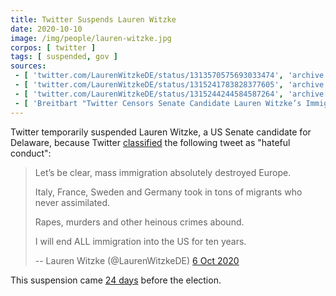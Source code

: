 ```yaml
---
title: Twitter Suspends Lauren Witzke
date: 2020-10-10
image: /img/people/lauren-witzke.jpg
corpos: [ twitter ]
tags: [ suspended, gov ]
sources:
 - [ 'twitter.com/LaurenWitzkeDE/status/1313570575693033474', 'archive.is/sRPSo' ]
 - [ 'twitter.com/LaurenWitzkeDE/status/1315241783828377605', 'archive.is/SVyqK' ]
 - [ 'twitter.com/LaurenWitzkeDE/status/1315244244584587264', 'archive.is/2xcwr' ]
 - [ 'Breitbart "Twitter Censors Senate Candidate Lauren Witzke’s Immigration Views as ‘Hateful Conduct’" by Allum Bokhari (10 Oct 2020)', 'archive.is/uKfdv' ]
---
```


Twitter temporarily suspended Lauren Witzke, a US Senate candidate for
Delaware, because Twitter [classified](notice.jpg) the following tweet as
"hateful conduct":
> Let’s be clear, mass immigration absolutely destroyed Europe.
>
> Italy, France, Sweden and Germany took in tons of migrants who never
> assimilated.
>
> Rapes, murders and other heinous crimes abound.
>
> I will end ALL immigration into the US for ten years.
>
> -- Lauren Witzke (@LaurenWitzkeDE) [6 Oct 2020](https://archive.is/sRPSo)

This suspension came [24 days](https://archive.is/SVyqK) before the election.

